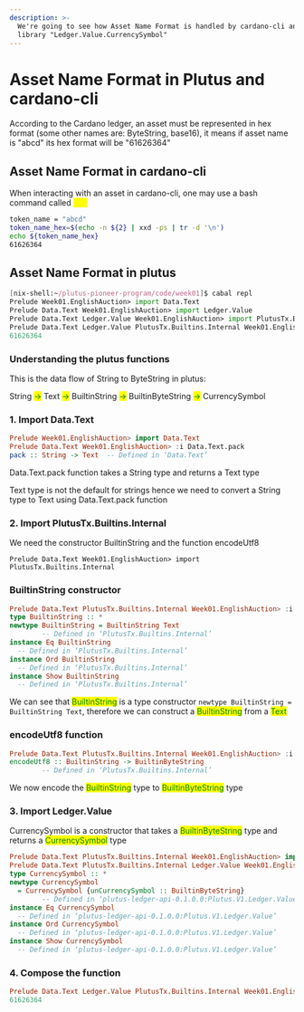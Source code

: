```yaml
---
description: >-
  We're going to see how Asset Name Format is handled by cardano-cli and Plutus
  library "Ledger.Value.CurrencySymbol"
---
```


# Asset Name Format in Plutus and cardano-cli

According to the Cardano ledger, an asset must be represented in hex format (some other names are: ByteString, base16), it means if asset name is "abcd" its hex format will be "61626364"&#x20;

## Asset Name Format in cardano-cli

When interacting with an asset in cardano-cli, one may use a bash command called <mark style="color:yellow;">xxd</mark>

```bash
token_name = "abcd"
token_name_hex=$(echo -n ${2} | xxd -ps | tr -d '\n')
echo ${token_name_hex}
61626364
```

## Asset Name Format in plutus

```nix
[nix-shell:~/plutus-pioneer-program/code/week01]$ cabal repl
Prelude Week01.EnglishAuction> import Data.Text
Prelude Data.Text Week01.EnglishAuction> import Ledger.Value 
Prelude Data.Text Ledger.Value Week01.EnglishAuction> import PlutusTx.Builtins.Internal
Prelude Data.Text Ledger.Value PlutusTx.Builtins.Internal Week01.EnglishAuction> Ledger.Value.CurrencySymbol (encodeUtf8 $ BuiltinString $ Data.Text.pack "abcd")
61626364
```

### Understanding the plutus functions

This is the data flow of String to ByteString in plutus:

String <mark style="color:green;">-></mark> Text <mark style="color:green;">-></mark> BuiltinString <mark style="color:green;">-></mark> BuiltinByteString <mark style="color:green;">-></mark> CurrencySymbol

### 1. Import Data.Text

```haskell
Prelude Week01.EnglishAuction> import Data.Text
Prelude Data.Text Week01.EnglishAuction> :i Data.Text.pack
pack :: String -> Text  -- Defined in ‘Data.Text’
```

Data.Text.pack function takes a String type and returns a Text type

Text type is not the default for strings hence we need to convert a String type to Text using Data.Text.pack function

### 2. Import PlutusTx.Builtins.Internal

We need the constructor BuiltinString and the function encodeUtf8

```
Prelude Data.Text Week01.EnglishAuction> import PlutusTx.Builtins.Internal
```

### BuiltinString constructor

```haskell
Prelude Data.Text PlutusTx.Builtins.Internal Week01.EnglishAuction> :i BuiltinString
type BuiltinString :: *
newtype BuiltinString = BuiltinString Text
        -- Defined in ‘PlutusTx.Builtins.Internal’
instance Eq BuiltinString
  -- Defined in ‘PlutusTx.Builtins.Internal’
instance Ord BuiltinString
  -- Defined in ‘PlutusTx.Builtins.Internal’
instance Show BuiltinString
  -- Defined in ‘PlutusTx.Builtins.Internal’
```

We can see that <mark style="color:green;">BuiltinString</mark> is a type constructor `newtype BuiltinString = BuiltinString Text`, therefore we can construct a <mark style="color:green;">BuiltinString</mark> from a <mark style="color:green;">Text</mark>

### encodeUtf8 function

```haskell
Prelude Data.Text PlutusTx.Builtins.Internal Week01.EnglishAuction> :i encodeUtf8
encodeUtf8 :: BuiltinString -> BuiltinByteString
        -- Defined in ‘PlutusTx.Builtins.Internal’
```

We now encode the <mark style="color:green;">BuiltinString</mark> type to <mark style="color:green;">BuiltinByteString</mark> type

### 3. Import Ledger.Value

CurrencySymbol is a constructor that takes a <mark style="color:green;">BuiltinByteString</mark> type and returns a <mark style="color:green;">CurrencySymbol</mark> type

```haskell
Prelude Data.Text PlutusTx.Builtins.Internal Week01.EnglishAuction> import Ledger.Value
Prelude Data.Text PlutusTx.Builtins.Internal Ledger.Value Week01.EnglishAuction> :i Ledger.Value.CurrencySymbol 
type CurrencySymbol :: *
newtype CurrencySymbol
  = CurrencySymbol {unCurrencySymbol :: BuiltinByteString}
        -- Defined in ‘plutus-ledger-api-0.1.0.0:Plutus.V1.Ledger.Value’
instance Eq CurrencySymbol
  -- Defined in ‘plutus-ledger-api-0.1.0.0:Plutus.V1.Ledger.Value’
instance Ord CurrencySymbol
  -- Defined in ‘plutus-ledger-api-0.1.0.0:Plutus.V1.Ledger.Value’
instance Show CurrencySymbol
  -- Defined in ‘plutus-ledger-api-0.1.0.0:Plutus.V1.Ledger.Value’
```

### 4. Compose the function

```haskell
Prelude Data.Text Ledger.Value PlutusTx.Builtins.Internal Week01.EnglishAuction> Ledger.Value.CurrencySymbol (encodeUtf8 $ BuiltinString $ Data.Text.pack "abcd")
61626364
```
